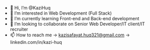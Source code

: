 - 👋 Hi, I’m @KaziHuq
- 👀 I’m interested in Web Development (Full Stack)
- 🌱 I’m currently learning Front-end and Back-end development
- 💞️ I’m looking to collaborate on Senior Web Developer/IT client/IT recruiter
- 📫 How to reach me 
-> kazisafayat.huq321@gmail.com
-> linkedin.com/in/kazi-huq

<!---
KaziHuq/KaziHuq is a ✨ special ✨ repository because its `README.md` (this file) appears on your GitHub profile.
You can click the Preview link to take a look at your changes.
--->
